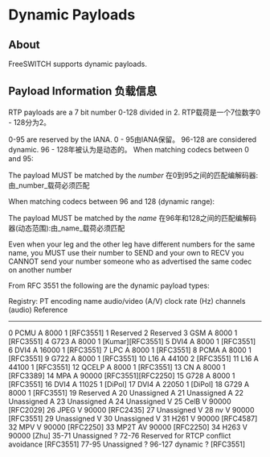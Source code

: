 # Dynamic Payloads

## About

FreeSWITCH supports dynamic payloads.

## Payload Information 负载信息

RTP payloads are a 7 bit number 0-128 divided in 2.
RTP载荷是一个7位数字0 - 128分为2。

0-95 are reserved by the IANA. 0 - 95由IANA保留。
96-128 are considered dynamic. 96 - 128年被认为是动态的。
When matching codecs between 0 and 95:

The payload MUST be matched by the _number_
在0到95之间的匹配编解码器:由_number_载荷必须匹配

When matching codecs between 96 and 128 (dynamic range):

The payload MUST be matched by the _name_
在96年和128之间的匹配编解码器(动态范围):由_name_载荷必须匹配

Even when your leg and the other leg have different numbers for the same name, you MUST use their number to SEND and your own to RECV you CANNOT send your number someone who as advertised the same codec on another number

From RFC 3551 the following are the dynamic payload types:

Registry:
PT        encoding name   audio/video (A/V)  clock rate (Hz)  channels (audio)  Reference
--------  --------------  -----------------  ---------------  ----------------  ---------
0         PCMU            A                  8000             1                 [RFC3551]
1         Reserved
2         Reserved
3         GSM             A                  8000             1                 [RFC3551]
4         G723            A                  8000             1                 [Kumar][RFC3551]
5         DVI4            A                  8000             1                 [RFC3551]
6         DVI4            A                  16000            1                 [RFC3551]
7         LPC             A                  8000             1                 [RFC3551]
8         PCMA            A                  8000             1                 [RFC3551]
9         G722            A                  8000             1                 [RFC3551]
10        L16             A                  44100            2                 [RFC3551]
11        L16             A                  44100            1                 [RFC3551]
12        QCELP           A                  8000             1                 [RFC3551]
13        CN              A                  8000             1                 [RFC3389]
14        MPA             A                  90000                              [RFC3551][RFC2250]
15        G728            A                  8000             1                 [RFC3551]
16        DVI4            A                  11025            1                 [DiPol]
17        DVI4            A                  22050            1                 [DiPol]
18        G729            A                  8000             1                 [RFC3551]
19        Reserved        A
20        Unassigned      A
21        Unassigned      A
22        Unassigned      A
23        Unassigned      A
24        Unassigned      V
25        CelB            V                  90000                              [RFC2029]
26        JPEG            V                  90000                              [RFC2435]
27        Unassigned      V
28        nv              V                  90000                              [RFC3551]
29        Unassigned      V
30        Unassigned      V
31        H261            V                  90000                              [RFC4587]
32        MPV             V                  90000                              [RFC2250]
33        MP2T            AV                 90000                              [RFC2250]
34        H263            V                  90000                              [Zhu]
35-71     Unassigned      ?
72-76     Reserved for RTCP conflict avoidance                                  [RFC3551]
77-95     Unassigned      ?
96-127    dynamic         ?                                                     [RFC3551]